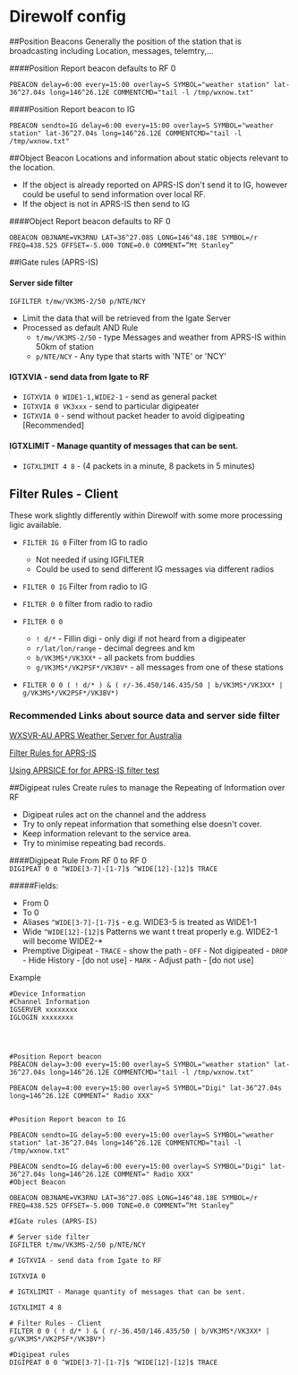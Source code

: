 
# Direwolf config

##Position Beacons
  Generally the position of the station that is broadcasting including Location, messages, telemtry,...

####Position Report beacon defaults to RF 0

`PBEACON delay=6:00 every=15:00 overlay=S SYMBOL="weather station" lat-36^27.04s long=146^26.12E COMMENTCMD="tail -l /tmp/wxnow.txt"`

####Position Report beacon to IG

`PBEACON sendto=IG delay=6:00 every=15:00 overlay=S SYMBOL="weather station" lat-36^27.04s long=146^26.12E COMMENTCMD="tail -l /tmp/wxnow.txt"`


##Object Beacon
  Locations and information about static objects relevant to the location.
- If the object is already reported on APRS-IS don't send it to IG, however could be useful to send information over local RF.
- If the object is not in APRS-IS then send to IG

####Object Report beacon defaults to RF 0

`OBEACON OBJNAME=VK3RNU LAT=36^27.08S LONG=146^48.18E SYMBOL=/r
FREQ=438.525 OFFSET=-5.000 TONE=0.0 COMMENT=”Mt Stanley”`

##IGate rules (APRS-IS)

#### Server side filter
  `IGFILTER t/mw/VK3MS-2/50 p/NTE/NCY`

- Limit the data that will be retrieved from the Igate Server
- Processed as default AND Rule
  - `t/mw/VK3MS-2/50` - type Messages and weather from APRS-IS within 50km of station
  - `p/NTE/NCY` - Any type that starts with 'NTE' or 'NCY'



#### IGTXVIA - send data from Igate to RF

- `IGTXVIA 0 WIDE1-1,WIDE2-1`   - send as general packet
- `IGTXVIA 0 VK3xxx`     - send to particular digipeater
- `IGTXVIA 0`    - send without packet header to avoid digipeating [Recommended]



#### IGTXLIMIT - Manage quantity of messages that can be sent.


- `IGTXLIMIT 4 8` - (4 packets in a minute, 8 packets in 5 minutes)

## Filter Rules - Client
 These work slightly differently within Direwolf with some more processing ligic available.

- `FILTER IG 0` Filter from IG to radio
  - Not needed if using IGFILTER
  - Could be used to send different IG messages via different radios
- `FILTER 0 IG` Filter from radio to IG
- `FILTER 0 0` filter from radio to radio


- `FILTER 0 0 `
  - `! d/*` - Fillin digi - only digi if not heard from a digipeater
  - `r/lat/lon/range` - decimal degrees and km
  - `b/VK3MS*/VK3XX*` - all packets from buddies
  - `g/VK3MS*/VK2PSF*/VK3BV*` - all messages from one of these stations
- `FILTER 0 0 ( ! d/* ) & ( r/-36.450/146.435/50 | b/VK3MS*/VK3XX* | g/VK3MS*/VK2PSF*/VK3BV*)`

### Recommended Links about source data and server side filter

[WXSVR-AU APRS Weather Server for Australia][e31280c1]

  [e31280c1]: http://mckserver-aw.mmckernan.id.au/wxsvr-au/index.php "AU Weather SERVER"

[Filter Rules for APRS-IS][203c4a3f]

  [203c4a3f]: http://www.aprs-is.net/javaprsfilter.aspx "Filter Rules"


[Using APRSICE for for APRS-IS filter test][7c9ff106]

  [7c9ff106]: https://groups.io/g/APRSISCE/topic/34600041 "APRSICE filter test"

##Digipeat rules
  Create rules to manage the Repeating of Information over RF
- Digipeat rules act on the channel and the address
- Try to only repeat information that something else doesn't cover.
- Keep information relevant to the service area.
- Try to minimise repeating bad records.

####Digipeat Rule From RF 0 to RF 0  
  `DIGIPEAT 0 0 ^WIDE[3-7]-[1-7]$ ^WIDE[12]-[12]$ TRACE`

#####Fields:

  - From 0
  - To 0
  - Aliases `^WIDE[3-7]-[1-7]$` - e.g. WIDE3-5 is treated as WIDE1-1
  - Wide `^WIDE[12]-[12]$` Patterns we want t treat properly e.g. WIDE2-1 will become WIDE2-*
  -  Premptive Digipeat
    - `TRACE` - show the path
    - `OFF` - Not digipeated
    - `DROP` - Hide History - [do not use]
    - `MARK` - Adjust path - [do not use]


Example

```
#Device Information
#Channel Information
IGSERVER xxxxxxxx
IGLOGIN xxxxxxxx




#Position Report beacon
PBEACON delay=3:00 every=15:00 overlay=S SYMBOL="weather station" lat-36^27.04s long=146^26.12E COMMENTCMD="tail -l /tmp/wxnow.txt"

PBEACON delay=4:00 every=15:00 overlay=S SYMBOL="Digi" lat-36^27.04s long=146^26.12E COMMENT=" Radio XXX"


#Position Report beacon to IG

PBEACON sendto=IG delay=5:00 every=15:00 overlay=S SYMBOL="weather station" lat-36^27.04s long=146^26.12E COMMENTCMD="tail -l /tmp/wxnow.txt"

PBEACON sendto=IG delay=6:00 every=15:00 overlay=S SYMBOL="Digi" lat-36^27.04s long=146^26.12E COMMENT=" Radio XXX"
#Object Beacon

OBEACON OBJNAME=VK3RNU LAT=36^27.08S LONG=146^48.18E SYMBOL=/r FREQ=438.525 OFFSET=-5.000 TONE=0.0 COMMENT=”Mt Stanley”

#IGate rules (APRS-IS)

# Server side filter
IGFILTER t/mw/VK3MS-2/50 p/NTE/NCY

# IGTXVIA - send data from Igate to RF

IGTXVIA 0

# IGTXLIMIT - Manage quantity of messages that can be sent.

IGTXLIMIT 4 8

# Filter Rules - Client
FILTER 0 0 ( ! d/* ) & ( r/-36.450/146.435/50 | b/VK3MS*/VK3XX* | g/VK3MS*/VK2PSF*/VK3BV*)

#Digipeat rules
DIGIPEAT 0 0 ^WIDE[3-7]-[1-7]$ ^WIDE[12]-[12]$ TRACE
```
